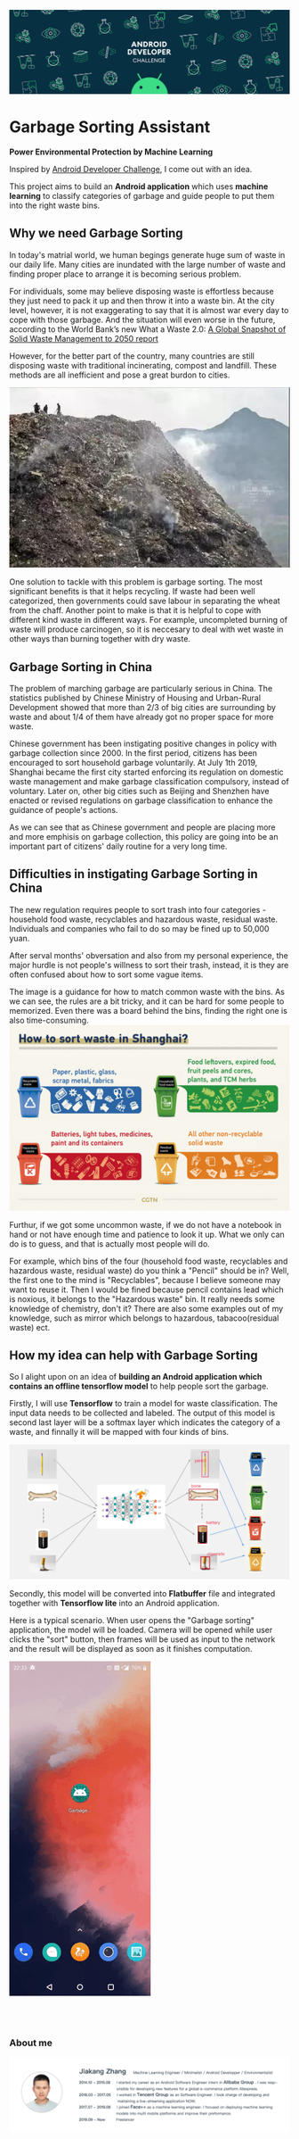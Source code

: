 ![Image of AndroidDevChallenge](assets/android_dev_challenge.gif)



# Garbage Sorting Assistant

**Power Environmental Protection by Machine Learning**

Inspired by [Android Developer Challenge](https://developer.android.google.cn/dev-challenge), I come out with an idea.

This project aims to build an **Android application** which uses **machine learning** to classify categories of garbage and guide people to put them into the right waste bins.


## Why we need Garbage Sorting

In today's matrial world, we human begings generate huge sum of waste in our daily life. Many cities are inundated with the large number of waste and finding proper place to arrange it is becoming serious problem.

For individuals, some may believe disposing waste is effortless because they just need to pack it up and then throw it into a waste bin. At the city level, however, it is not exaggerating to say that it is almost war every day to cope with those garbage.
And the situation will even worse in the future, according to the World Bank’s new What a Waste 2.0:  [A Global Snapshot of Solid Waste Management to 2050 report](https://openknowledge.worldbank.org/handle/10986/30317)

However, for the better part of the country, many countries are still disposing waste with traditional incinerating, compost and landfill. These methods are all inefficient and pose a great burdon to cities.

![Many cities are inudated with waste](assets/landfill1.jpg)

One solution to tackle with this problem is garbage sorting. The most significant benefits is that it helps recycling. If waste had been well categorized, then governments could save labour in separating the wheat from the chaff. Another point to make is that it is helpful to cope with different kind waste in different ways. For example, uncompleted burning of waste will produce carcinogen, so it is neccesary to deal with wet waste in other ways than burning together with dry waste.


## Garbage Sorting in China

The problem of marching garbage are particularly serious in China. The statistics published by Chinese Ministry of Housing and Urban-Rural Development showed that more than 2/3 of big cities are surrounding by waste and about 1/4 of them have already got no proper space for more waste.

Chinese government has been instigating positive changes in policy with garbage collection since 2000. In the first period, citizens has been encouraged to sort household garbage voluntarily. At July 1th 2019, Shanghai became the first city started enforcing its regulation on domestic waste management and make garbage classification compulsory, instead of voluntary. Later on, other big cities such as Beijing and Shenzhen have enacted or revised regulations on garbage classification to enhance the guidance of people's actions.

As we can see that as Chinese government and people are placing more and more emphisis on garbage collection, this policy are going into be an important part of citizens' daily routine for a very long time.


## Difficulties in instigating Garbage Sorting in China

The new regulation requires people to sort trash into four categories - household food waste, recyclables and hazardous waste, residual waste. Individuals and companies who fail to do so may be fined up to 50,000 yuan.

After serval months' obversation and also from my personal experience, the major hurdle is not people's willness to sort their trash, instead, it is they are often confused about how to sort some vague items.

The image is a guidance for how to match common waste with the bins. As we can see, the rules are a bit tricky, and it can be hard for some people to memorized. Even there was a board behind the bins, finding the right one is also time-consuming. 
![trash bins](assets/garbage_sorting.jpg) 

Furthur, if we got some uncommon waste, if we do not have a notebook in hand or not have enough time and patience to look it up. What we only can do is to guess, and that is actually most people will do. 

For example, which bins of the four (household food waste, recyclables and hazardous waste, residual waste) do you think a "Pencil" should be in? Well, the first one to the mind is "Recyclables", because I believe someone may want to reuse it. Then I would be fined because pencil contains lead which is noxious, it belongs to the "Hazardous waste" bin. It really needs some knowledge of chemistry, don't it?
There are also some examples out of my knowledge, such as mirror which belongs to hazardous, tabacoo(residual waste) ect.

## How my idea can help with Garbage Sorting

So I alight upon on an idea of **building an Android application which contains an offline tensorflow model** to help people sort the garbage. 

Firstly, I will use **Tensorflow** to train a model for waste classification. The input data needs to be collected and labeled. The output of this model is second last layer will be a softmax layer which indicates the category of a waste, and finnally it will be mapped with four kinds of bins.

![model](assets/model.jpg)

Secondly, this model will be converted into **Flatbuffer** file and integrated together with **Tensorflow lite** into an Android application.

Here is a typical scenario. When user opens the "Garbage sorting" application, the model will be loaded. Camera will be opened while user clicks the "sort" button, then frames will be used as input to the network and the result will be displayed as soon as it finishes computation.

![work_flow](assets/work_flow.gif)



<br/>
<br/>

### About me

![about_me](assets/about_me.jpg)

